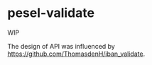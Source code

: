 # pesel-validate

WIP

The design of API was influenced by <https://github.com/ThomasdenH/iban_validate>. 
